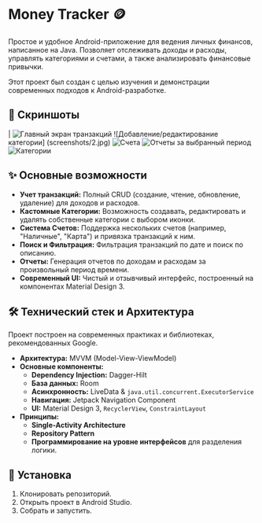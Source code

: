 # Money Tracker 🪙Простое и удобное Android-приложение для ведения личных финансов, написанное на Java. Позволяет отслеживать доходы и расходы, управлять категориями и счетами, а также анализировать финансовые привычки.Этот проект был создан с целью изучения и демонстрации современных подходов к Android-разработке.## 📸 Скриншоты| ![Главный экран транзакций](screenshots/1.jpg) ![Добавление/редактирование категории](screenshots/2.jpg) ![Счета](screenshots/3.jpg) ![Отчеты за выбранный период](screenshots/4.jpg) ![Категории](screenshots/5.jpg)## ✨ Основные возможности* **Учет транзакций:** Полный CRUD (создание, чтение, обновление, удаление) для доходов и расходов.* **Кастомные Категории:** Возможность создавать, редактировать и удалять собственные категории с выбором иконки.* **Система Счетов:** Поддержка нескольких счетов (например, "Наличные", "Карта") и привязка транзакций к ним.* **Поиск и Фильтрация:** Фильтрация транзакций по дате и поиск по описанию.* **Отчеты:** Генерация отчетов по доходам и расходам за произвольный период времени.* **Современный UI:** Чистый и отзывчивый интерфейс, построенный на компонентах Material Design 3.## 🛠️ Технический стек и АрхитектураПроект построен на современных практиках и библиотеках, рекомендованных Google.* **Архитектура:** MVVM (Model-View-ViewModel)* **Основные компоненты:**    * **Dependency Injection:** Dagger-Hilt    * **База данных:** Room    * **Асинхронность:** LiveData & `java.util.concurrent.ExecutorService`    * **Навигация:** Jetpack Navigation Component    * **UI:** Material Design 3, `RecyclerView`, `ConstraintLayout`* **Принципы:**    * **Single-Activity Architecture**    * **Repository Pattern**    * **Программирование на уровне интерфейсов** для разделения логики.## 🚀 Установка1.  Клонировать репозиторий.2.  Открыть проект в Android Studio.3.  Собрать и запустить.